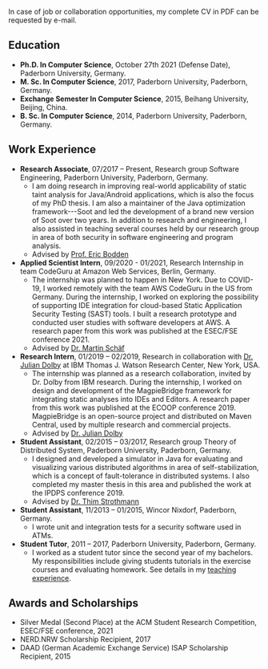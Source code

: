 In case of job or collaboration opportunities, my complete CV in PDF can be requested by e-mail.

## Education 
- **Ph.D. In Computer Science**, October 27th 2021 (Defense Date), Paderborn University, Germany.
- **M. Sc. In Computer Science**, 2017, Paderborn University, Paderborn, Germany.
- **Exchange Semester In Computer Science**, 2015, Beihang University, Beijing, China.
- **B. Sc. In Computer Science**, 2014, Paderborn University, Paderborn, Germany.

## Work Experience
- **Research Associate**, 07/2017 – Present, Research group Software Engineering, Paderborn University, Paderborn, Germany.
   - I am doing research in improving real-world applicability of static taint analysis for Java/Android applications, which is also the focus of my PhD thesis. I am also a maintainer of the Java optimization framework---Soot and led the development of a brand new version of Soot over two years. In addition to research and engineering, I also assisted in teaching several courses held by our research group in area of both security in software engineering and program analysis.
   - Advised by [Prof. Eric Bodden](https://www.bodden.de/)
- **Applied Scientist Intern**, 09/2020 - 01/2021, Research Internship in team CodeGuru at Amazon Web Services, Berlin, Germany.  
  - The internship was planned to happen in New York. Due to COVID-19, I worked remotely with the team AWS CodeGuru in the US from Germany. During the internship, I worked on exploring the possibility of supporting IDE integration for cloud-based Static Application Security Testing (SAST) tools. I built a research prototype and
conducted user studies with software developers at AWS. A research paper from this work was published at the ESEC/FSE conference 2021.
  - Advised by [Dr. Martin Schäf](https://www.martinschaef.de/) 
- **Research Intern**, 01/2019 – 02/2019, Research in collaboration with [Dr. Julian Dolby](https://researcher.watson.ibm.com/researcher/view.php?person=us-dolby) at IBM Thomas J. Watson Research Center, New York, USA. 
  - The internship was planned as a research collaboration, invited by Dr. Dolby from IBM research. During the internship, I worked on design and development of the MagpieBridge
framework for integrating static analyses into IDEs and Editors. A research paper from this work was published at the ECOOP conference 2019. MagpieBridge is an open-source project and distributed on Maven Central, used by multiple research and commercial projects.
  - Advised by [Dr. Julian Dolby](https://researcher.watson.ibm.com/researcher/view.php?person=us-dolby)
- **Student Assistant**, 02/2015 – 03/2017, Research group Theory of Distributed System, Paderborn University, Paderborn, Germany.
  - I designed and developed a simulator in Java for evaluating and visualizing various distributed algorithms in area of self-stabilization, which is a concept of fault-tolerance in distributed systems. I also completed my master thesis in this area and published the work at the IPDPS conference 2019. 
  - Advised by [Dr. Thim Strothmann](https://www.uni-paderborn.de/en/person/11319/) 
- **Student Assistant**, 11/2013 – 01/2015, Wincor Nixdorf, Paderborn, Germany.
  - I wrote unit and integration tests for a security software used in ATMs.
- **Student Tutor**, 2011  – 2017, Paderborn University, Paderborn, Germany.
  -  I worked as a student tutor since the second year of my bachelors. My responsibilities include giving students tutorials in the exercise courses and evaluating homework. See details in my [teaching experience](https://linghuiluo.github.io/teaching). 
  
## Awards and Scholarships
- Silver Medal (Second Place) at the ACM Student Research Competition, ESEC/FSE conference, 2021
- NERD.NRW Scholarship Recipient, 2017
- DAAD (German Academic Exchange Service) ISAP Scholarship Recipient, 2015

